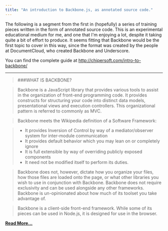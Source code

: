 ```yaml
---
title: "An introduction to Backbone.js, as annotated source code."
---
```


The following is a segment from the first in (hopefully) a series of training pieces written in the form of annotated source code.  This is an experimental educational medium for me, and one that I'm enjoying a lot, despite it taking quite a bit of effort to produce.  It seems fitting that Backbone would be the first topic to cover in this way, since the format was created by the people at DocumentCloud, who created Backbone and Underscore.

You can find the complete guide at http://chipersoft.com/intro-to-backbone/

---

> ###WHAT IS BACKBONE?

> Backbone is a JavaScript library that provides various tools to assist in the organization of front-end programming code. It provides constructs for structuring your code into distinct data models, presentational views and execution controllers. This organizational pattern is referred to commonly as MVC.

> Backbone meets the Wikipedia definition of a Software Framework:

> - It provides Inversion of Control by way of a mediator/observer system for inter-module communication
> - It provides default behavior which you may lean on or completely ignore
> - It is full extensible by way of overriding publicly exposed components
> - It need not be modified itself to perform its duties.

> Backbone does not, however, dictate how you organize your files, how those files are loaded onto the page, or what other libraries you wish to use in conjunction with Backbone. Backbone does not require exclusivity and can be used alongside any other frameworks. Backbone is un-opinionated about how much of its toolset you take advantage of.

> Backbone is a client-side front-end framework. While some of its pieces can be used in Node.js, it is designed for use in the browser.

**[Read More...](http://chipersoft.com/intro-to-backbone/)**